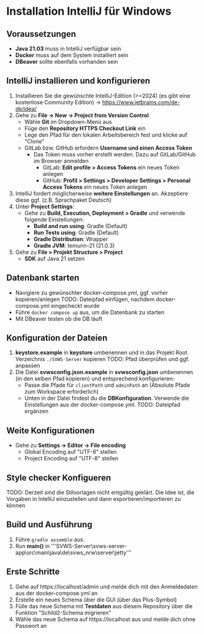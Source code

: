 # Installation IntelliJ für Windows

## Voraussetzungen

+ **Java 21.03** muss in IntelliJ verfügbar sein
+ **Docker** muss auf dem System installiert sein
+ **DBeaver** sollte ebenfalls vorhanden sein

## IntelliJ installieren und konfigurieren

1. Installieren Sie die gewünschte IntelliJ-Edition (>=2024) (es gibt eine kostenlose Community Edition) -> https://www.jetbrains.com/de-de/idea/
2. Gehe zu **File -> New -> Project from Version Control**
    + Wähle **Git** im Dropdown-Menü aus
    + Füge den **Repository HTTPS Checkout Link** ein
    + Lege den Pfad für den lokalen Arbeitsbereich fest und klicke auf "Clone"
    + GitLab bzw. GitHub erfordern **Username und einen Access Token**
      + Das Token muss vorher erstellt werden. Dazu auf GitLab/GitHub im Browser anmelden
          + GitLab: **Edit profile > Access Tokens** ein neues Token anlegen
          + GitHub: **Profil > Settings > Developer Settings > Personal Access Tokens** ein neues Token anlegen
3. IntelliJ fordert möglicherweise **weitere Einstellungen** an. Akzeptiere diese ggf. (z.B. Sprachpaket Deutsch)
4. Unter **Project Settings**:
    - Gehe zu **Build, Execution, Deployment > Gradle** und verwende folgende Einstellungen:
        - **Build and run using**: Gradle (Default)
        - **Run Tests using**: Gradle (Default)
        - **Gradle Distribution**: Wrapper
        - **Gradle JVM**: temurin-21 (21.0.3)
5. Gehe zu **File > Projekt Structure > Project**
    + **SDK** auf Java 21 setzen

## Datenbank starten
+ Navigiere zu gewünschter docker-compose.yml, ggf. vorher kopieren/anlegen TODO: Dateipfad einfügen, nachdem docker-compose.yml eingecheckt wurde
+ Führe `docker compose up` aus, um die Datenbank zu starten
+ Mit DBeaver testen ob die DB läuft

## Konfiguration der Dateien

1. **keystore.example** in  **keystore** umbenennen und in das Projekt Root Verzeichnis `./SVWS-Server` kopieren TODO: Pfad überprüfen und ggf. anpassen
2. Die Datei **svwsconfig.json.example** in **svwsconfig.json** umbenennen (in den selben Pfad kopieren) und entsprechend konfigurieren:
    + Passe die Pfade für `clientPath` und `adminPath` an (Absolute Pfade zum Workspace erforderlich)
    + Unten in der Datei findest du die **DBKonfiguration**. Verwende die Einstellungen aus der docker-compose.yml. TODO: Dateipfad ergänzen

## Weite Konfigurationen
+ Gehe zu **Settings -> Editor -> File encoding**
  + Global Encoding auf "UTF-8" stellen
  + Project Encoding auf "UTF-8" stellen

## Style checker Konfigueren
TODO: Derzeit sind die Stilvorlagen nicht entgültig geklärt. Die Idee ist, die Vorgaben in IntelliJ einzustellen und dann exportieren/importieren zu können


## Build und Ausführung

1. Führe `gradle assemble` aus.
2. Run **main()** in '''SVWS-Server\svws-server-app\src\main\java\de\svws_nrw\server\jetty'''

## Erste Schritte

1. Gehe auf https://localhost/admin und melde dich mit den Anmeldedaten aus der docker-compose.yml an
2. Erstelle ein neues Schema über die GUI (über das Plus-Symbol)
3. Fülle das neue Schema mit **Testdaten** aus diesem Repository über die Funktion "Schild2-Schema migrieren"
4. Wähle das neue Schema auf https://localhost aus und melde dich ohne Passwort an
